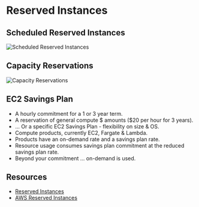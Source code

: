 # Reserved Instances

## Scheduled Reserved Instances

![Scheduled Reserved Instances](https://github.com/williammunozr/aws-sa-pro/blob/master/07-ComputeScalingLoadBalancing/00_LearningAids/EC2PurchaseOptions5.png)

## Capacity Reservations

![Capacity Reservations](https://github.com/williammunozr/aws-sa-pro/blob/master/07-ComputeScalingLoadBalancing/00_LearningAids/EC2%20Reservations2.png)

## EC2 Savings Plan

- A hourly commitment for a 1 or 3 year term.
- A reservation of general compute $ amounts ($20 per hour for 3 years).
- ... Or a specific EC2 Savings Plan - flexibility on size & OS.
- Compute products, currently EC2, Fargate & Lambda.
- Products have an on-demand rate and a savings plan rate.
- Resource usage consumes savings plan commitment at the reduced savings plan rate.
- Beyond your commitment ... on-demand is used.

## Resources

- [Reserved Instances](https://learn.cantrill.io/courses/895720/lectures/19387422)
- [AWS Reserved Instances](https://docs.aws.amazon.com/AWSEC2/latest/UserGuide/ec2-reserved-instances.html)
